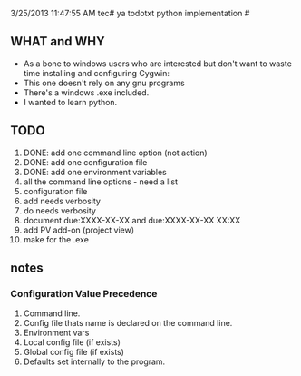 3/25/2013 11:47:55 AM tec# ya todotxt python implementation   #
## WHAT and WHY ##
- As a bone to windows users who are interested but don't want to waste time installing and configuring Cygwin:
- This one doesn't rely on any gnu programs 
- There's a windows .exe included. 
- I wanted to learn python.

## TODO ##
1. DONE: add one command line option (not action) 
1. DONE: add one configuration file
2. DONE: add one environment variables
2. all the command line options - need a list
1. configuration file
1. add needs verbosity
1. do needs verbosity
1. document due:XXXX-XX-XX and due:XXXX-XX-XX XX:XX
1. add PV add-on  (project view)
1. make for the .exe

## notes ##
### Configuration Value Precedence ###
1. Command line.
1. Config file thats name is declared on the command line.
1. Environment vars
1. Local config file (if exists)
1. Global config file (if exists)
1. Defaults set internally to the program.
